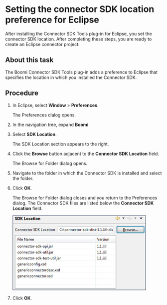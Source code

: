 # Setting the connector SDK location preference for Eclipse 

<head>
  <meta name="guidename" content="Integration"/>
  <meta name="context" content="GUID-710d86d7-5533-4ccb-a4e2-02349b3dc48b"/>
</head>


After installing the Connector SDK Tools plug-in for Eclipse, you set the connector SDK location. After completing these steps, you are ready to create an Eclipse connector project.

## About this task

The Boomi Connector SDK Tools plug-in adds a preference to Eclipse that specifies the location in which you installed the Connector SDK.

## Procedure


1.  In Eclipse, select **Window** \> **Preferences**.

    The Preferences dialog opens.

2.  In the navigation tree, expand **Boomi**.

3.  Select **SDK Location**.

    The SDK Location section appears to the right.

4.  Click the **Browse** button adjacent to the **Connector SDK Location** field.

    The Browse for Folder dialog opens.

5.  Navigate to the folder in which the Connector SDK is installed and select the folder.

6.  Click **OK**.

    The Browse for Folder dialog closes and you return to the Preferences dialog. The Connector SDK files are listed below the **Connector SDK Location** field.

    ![Preference dialog showing the Connector SDK Location field.](../Images/other-ds-eclipse-preferences-sdk-location_8bc0acae-359c-4ada-8a04-5995b8a6e491.jpg)

7.  Click **OK**.